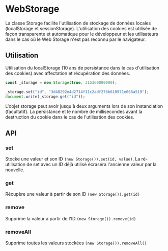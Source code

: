 # WebStorage

La classe Storage facilite l'utilisation de stockage de données locales (localStorage et sessionStorage). L'utilisation des cookies est utilisée de façon transparente et automatique pour le développeur et les utilisateurs dans le cas où le Web Storage n'est pas reconnu par le navigateur.

## Utilisation

Utilisation du localStorage (10 ans de persistance dans le cas d'utilisation des cookies) avec affectation et récupération des données.

```javascript
const _storage = new Storage(true, 315360000000);

_storage.set("id", "3d48292e4d2714f11c2adf276b610971e068a519");
document.write(_storage.get("id"));
```

L'objet storage peut avoir jusqu'à deux arguments lors de son instanciation (facultatif). La persistance et le nombre de millisecondes avant la destruction du cookie dans le cas de l'utilisation des cookies.

## API

### set

Stocke une valeur et son ID ```(new Storage()).set(id, value)```. La ré-utilisation de set avec un ID déjà utilisé écrasera l'ancienne valeur par la nouvelle.

### get

Récupère une valeur à partir de son ID ```(new Storage()).get(id)```

### remove

Supprime la valeur à partir de l'ID ```(new Storage()).remove(id)```

### removeAll

Supprime toutes les valeurs stockées ```(new Storage()).removeAll()```